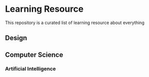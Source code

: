 # Learning Resource
This repository is a curated list of learning resource about everything

## Design

## Computer Science 

### Artificial Intelligence

